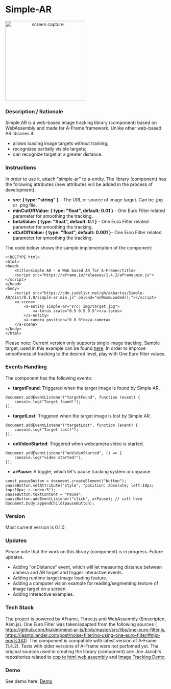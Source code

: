 # Simple-AR
<img src="img/screenshot.gif" title="screen capture" alt="screen capture" width="250" style="text-align: center">

### **Description / Rationale**
Simple AR is a web-based image tracking library (component) based on WebAssembly and made for A-Frame framework. Unlike other web-based AR libraries it: 
* allows loading image targets without training;
* recognizes partially visible targets;
* can recognize target at a greater distance. 

### **Instructions**
In order to use it, attach "simple-ar" to a-entity. The library (component) has the following attributes (new attributes will be added in the process of development): 
* <b>src: { type: "string" }</b> - The URL or source of image target. Can be .jpg or .png file. 
* <b>minCutOffValue: { type: "float", default: 0.01 }</b> - One Euro Filter related parameter for smoothing the tracking.
* <b>betaValue: { type: "float", default: 0.1 }</b> - One Euro Filter related parameter for smoothing the tracking.
* <b>dCutOffValue: { type: "float", default: 0.001 }</b>- One Euro Filter related parameter for smoothing the tracking.

The code below shows the sample implementation of the component:
```
<!DOCTYPE html>
<html>
<head>
    <title>Simple AR - A Web based AR for A-Frame</title>
    <script src="https://aframe.io/releases/1.4.2/aframe.min.js"></script>
</head>
<body>
    <script src="https://cdn.jsdelivr.net/gh/akbartus/Simple-AR/dist/0.1.0/simple-ar.min.js" onload="onWasmLoaded();"></script>
    <a-scene>
        <a-entity simple-ar="src: img/target.jpg">
            <a-torus scale="0.5 0.5 0.5"></a-torus>
        </a-entity>
        <a-camera position="0 0 0"></a-camera>
    </a-scene>
</body>
</html>
```
Please note: Current version only supports single image tracking. Sample target, used in this example can be found <a href="img/target.jpg">here</a>. In order to improve smoothness of tracking to the desired level, play with One Euro filter values.

### **Events Handling**
The component has the following events:
* <b>targetFound</b>: Triggered when the target image is found by Simple AR.
```
document.addEventListener("targetFound", function (event) {
    console.log("Target found!");
});
```
* <b>targetLost</b>: Triggered when the target image is lost by Simple AR.
```
document.addEventListener("targetLost", function (event) {
    console.log("Target lost!");
});
```
* <b>onVideoStarted</b>: Triggered when webcamera video is started.
```
document.addEventListener("onVideoStarted", () => {
    console.log("video started!");
});
```
* <b>arPause</b>: A toggle, which let's pause tracking system or unpause.
```
const pauseButton = document.createElement("button");
pauseButton.setAttribute("style", "position: absolute; left:10px; top:10px; z-index:3");
pauseButton.textContent = "Pause";
pauseButton.addEventListener("click", arPause); // call here
document.body.appendChild(pauseButton);
```
### **Version**
Most current version is 0.1.0.

### **Updates**
Please note that the work on this library (component) is in progress. Future updates.
* Adding "onDistance" event, which will let measuring distance between camera and AR target and trigger interactive events.
* Adding runtime target image loading feature.
* Adding a computer vision example for reading/segmenting texture of image target on a screen.
* Adding interactive examples.

### **Tech Stack**
The project is powered by AFrame, Three.js and WebAssembly (Emscripten, Asm.js). One Euro Filter was taken/adapted from the following sources ( https://github.com/hiukim/mind-ar-js/blob/master/src/libs/one-euro-filter.js, https://jaantollander.com/post/noise-filtering-using-one-euro-filter/#mjx-eqn%3A1).
The component is compatible with latest version of A-Frame (1.4.2). Tests with older versions of A-Frame were not perfomed yet. The original sources used in creating the library (component) are: Joe Jacob's repositories related to <a href="https://github.com/tso996/cpp_to_html_video_renderer">cpp to html web assembly</a> and <a href="https://github.com/tso996/ImageTrackingDemo">Image Tracking Demo</a>.

### **Demo**
See demo here: [Demo](https://webar-simple.glitch.me/)
